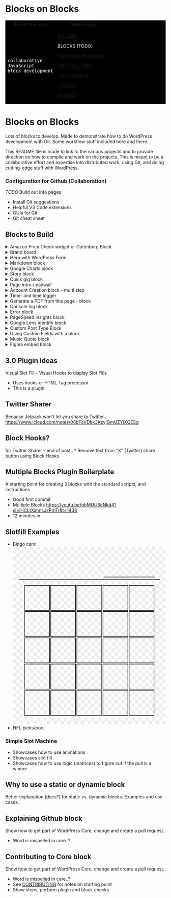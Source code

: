 # Blocks on Blocks

<table style="background-color: #000">
<tr>
<th> About this repo </th>
<th> Contributing </th>
</tr>
<tr>
<td style="color: #fff">

<pre>
collaborative
JavaScript
block development
</pre>
</td>
<td style="color:#f1f1f1">


[PLUGINS](./PLUGINS.md)

BLOCKS (TODO)

[Using Git with this repo](./GITHUB.md)

[CONTRIBUTING](./CONTRIBUTING.md)

[CODE REVIEW](./CODEREVIEW.md)

[LICENSE](./LICENSE)

[TESTING](./TESTING.md)


</td>
</tr>
</table>

# Blocks on Blocks
Lots of blocks to develop. Made to demonstrate how to do WordPress development with Git. Some workflow stuff included here and there.

This README file is made to link to the various projects and to provide direction on how to compile and work on the projects. This is meant to be a collaborative effort and expertise into distributed work, using Git, and doing cutting-edge stuff with WordPress.


### Configuration for Github (Collaboration)
*TODO* Build out info pages
- Install Git suggestions
- Helpful VS Code extensions
- GUIs for Git
- Git cheat sheet

## Blocks to Build

<details>
  <summary>Amazon Price Check widget or Gutenberg Block</summary>
  
  Input field that uses Debounce to wait for a user to stop typing, then uses the most modern API search for Amazon to find a product that most likely matches this product name. Returns a price.
</details>

<details>
  <summary>Brand board</summary>
  
  Series of blocks showcasing a brand identity, with with sample marketing material within a WordPress Dashboard.
- Create a page
- Add Brand board
- Create admin page or link
*TODO*: upload brand-board.png
</details>

<details>
  <summary>Hero with WordPress Form</summary>
  
  Popular amongst signup websites. Great for non-profit organizations, lead generation, the example is for a past political candidate. 
- *TODO*: upload Image of lumberjack
![image](./images/duffy.png)
</details>

<details>
  <summary>Markdown block</summary>
  
  Display the info in this block as Markdown. Allow use of RichText editor.
- This I believe exists in Jetpack already...
- Could showcase how to use a library within the context of a block
</details>

<details>
  <summary>Google Charts block</summary>
  
Google Charts block (demo/POC)
https://blog.logrocket.com/use-google-charts-react/

Possible use case: Import a CSV file and it generates a chart based on certain header fields (must label which are headers)
- Upload CSV file
- Parse data into table which shows in both UIs
- Includes Chart generated by Google Charts API
- Showcases a sample data visualization 
- Starting use case: Pie chart
</details>

<details>
  <summary>Story block</summary>
  
  Story Block (from WordPress.com)
https://wordpress.com/support/wordpress-editor/blocks/story-block/
- Creating a similar block using InnerBlocks and the Cover block

Could make it a Snapchat style story, with a custom editable (or pulls from page title) heading. Make the heading draggable and the photo refocus able as a background.. swipe to make it go away or drag from top down to close it. 
- Todo: Upload golf story from Facebook as an example
- Discuss: Is this available in Jetpack?
- Possible use case for Block Variations
- Looks like AMP
</details>

<details>
  <summary>Quick gig block</summary>
  
  Include basic contact info, amount, close date, status. Allow status change to add to CRM (invoice paid)
- Create a custom publishing status for this post, when marked Paid, gig is sent to CRM or Project Management software
- Part of the freelancer toolkit
</details>

<details>
  <summary>Page intro / paywall</summary>
  
  Article Teaser (read more)
{include notes}
When my page has more than 2 paragraphs on it, fade bottom out.
Selector info from Wes Bos's podcast: 21:14 - Quantity Queries for CSS
https://syntax.fm/714?t=0:21:14
</details>

<details>
  <summary>Account Creation block - multi step</summary>
  
  - Add extra fields when a user signs up.
- Possibly using WordPress Core forms.
</details>

<details>
  <summary>Timer and time logger</summary>
  
  Log time. Click to start, stop, record or reset (secondary/small ink only)
- Text field for project description.
- Some way to link it to a project (Freelancer theme)
- Event handling example or Interactivity API?
</details>

<details>
  <summary>Generate a PDF from this page - block</summary>
  
  Generate PDF from this block, or add this block to existing page to allow user to export the entire page as a PDF.

Showcases how to utilize an external library to accomplish a task.

jsPDF library
https://github.com/parallax/jsPDF
- Q: How is this different from a printable stylesheet?
- A: It can handle dynamic data better..??
</details>

<details>
  <summary>Console log block</summary>
  
 Log all activity that comes into the console to this page, in an easy to read format.

- Use details block to collapse messages
- Helpful for debugging without needing to use the console.
- Options to include extra error info (stack trace)
</details>

<details>
  <summary>Error block</summary>
  
  Shows JavaScript errors on the page. Inspired by the convo on Twitch.

Uses the console logger block to function (innerblocks?)

https://www.twitch.tv/videos/2010095349?t=1h14m59s

Sentry.io - record React errors
https://docs.sentry.io/platforms/javascript/guides/react/
</details>

<details>
  <summary>PageSpeed insights block</summary>
  
  - Insert the block and it displays PageSpeed Insights for this page
- Optionally check the PageSpeed Insights for a single block in an iframe

</details>

<details>
  <summary>Google Lens identify block</summary>
  
  WordPress block that allows you to use your camera to take a picture of something and get a result back of what it might be, from Google Lens.
- Utilizes camera on your phone (POC)
- handles file upload and metadata handling (EXIF)
- options

</details>

<details>
  <summary>Custom Post Type Block</summary>
  
 Save a post with custom post types
</details>

<details>
  <summary>Using Custom Fields with a block</summary>
  
- Open Github Issue in Gutenberg: Custom fields 🔗 Blocks [#51373](https://github.com/WordPress/gutenberg/issues/51373) 
</details>


<details>
  <summary>Music Quote block</summary>
  
  - Quote, Band Name, Link to song/video etc
- Song embed
- Affiliate links -  
</details>

<details>
  <summary>Figma embed block</summary>
  
  Show Figma design assets on a web page
</details>

## 3.0 Plugin ideas
Visual Slot Fill - Visual Hooks to display Slot Fills
- Uses hooks or HTML Tag processor
- This is a plugin.


## Twitter Sharer
Because Jetpack won't let you share to Twitter...
https://www.icloud.com/notes/08bFoVDbx3KzyjGmUZYjXQESg


## Block Hooks?
for Twitter Sharer - end of post...?
Remove text from "X" (Twitter) share button using Block Hooks

## Multiple Blocks Plugin Boilerplate
A starting point for creating 3 blocks with the standard scripts, and instructions.
- Good first commit
- Multiple Blocks 
https://youtu.be/qbMUU6eNkd4?si=IHCLtXannsJzRmTr&t=1438
- 12 minutes in


## Slotfill Examples
- Bingo card
![image](./images/bingo.jpg)
- NFL picks/pool

### Simple Slot Machine
- Showcases how to use animations
- Showcases slot fill
- Showcases how to use logic (matrices) to figure out if the pull is a winner


## Why to use a static or dynamic block
Better explanation (docs?) for static vs. dynamic blocks.
Examples and use cases.

## Explaining Github block
Show how to get part of WordPress Core, change and create a pull request.
- Word is mispelled in core..?

## Contributing to Core block
Show how to get part of WordPress Core, change and create a pull request.
- Word is mispelled in core..?
- See [CONTRIBUTING](./CONTRIBUTING.md) for notes on starting point
- Show steps, perform plugin and block checks